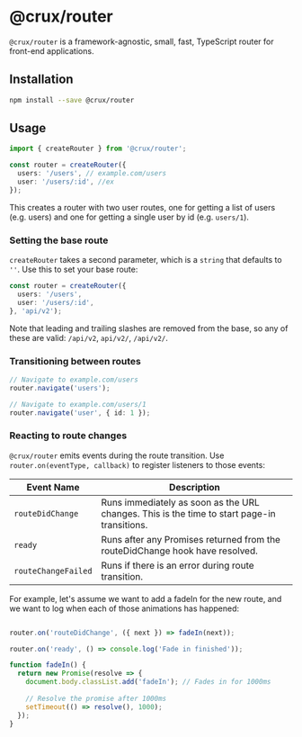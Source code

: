 # @crux/router

`@crux/router` is a framework-agnostic, small, fast, TypeScript router for front-end applications.

## Installation

```bash
npm install --save @crux/router
```

## Usage

```ts
import { createRouter } from '@crux/router';

const router = createRouter({
  users: '/users', // example.com/users
  user: '/users/:id', //ex
});
```

This creates a router with two user routes, one for getting a list of users (e.g. users) and one for getting a single user by id (e.g. `users/1`).

### Setting the base route

`createRouter` takes a second parameter, which is a `string` that defaults to `''`. Use this to set your base route:

```ts
const router = createRouter({
  users: '/users',
  user: '/users/:id',
}, 'api/v2');
```

Note that leading and trailing slashes are removed from the base, so any of these are valid: `/api/v2`, `api/v2/`, `/api/v2/`.

### Transitioning between routes

```ts
// Navigate to example.com/users
router.navigate('users');

// Navigate to example.com/users/1
router.navigate('user', { id: 1 });
```

### Reacting to route changes

`@crux/router` emits events during the route transition. Use `router.on(eventType, callback)` to register listeners to those events:

| Event Name         | Description                                                                                  |
|--------------------|----------------------------------------------------------------------------------------------|
| `routeDidChange`    | Runs immediately as soon as the URL changes. This is the time to start page-in transitions. |
| `ready`             | Runs after any Promises returned from the routeDidChange hook have resolved.                |
| `routeChangeFailed` | Runs if there is an error during route transition.                                          |

For example, let's assume we want to add a fadeIn for the new route, and we want to log when each of those animations has happened:

```ts

router.on('routeDidChange', ({ next }) => fadeIn(next));

router.on('ready', () => console.log('Fade in finished'));

function fadeIn() {
  return new Promise(resolve => {
    document.body.classList.add('fadeIn'); // Fades in for 1000ms
    
    // Resolve the promise after 1000ms
    setTimeout(() => resolve(), 1000);
  });
}
```
